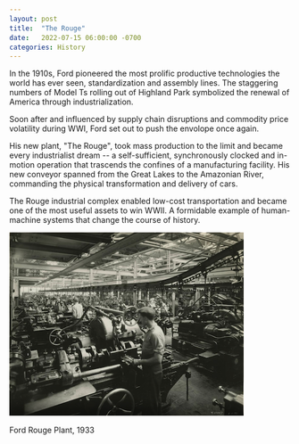 ```yaml
--- 
layout: post
title:  "The Rouge"
date:   2022-07-15 06:00:00 -0700
categories: History
---
```


In the 1910s, Ford pioneered the most prolific productive technologies the world has ever seen, standardization and assembly lines. The staggering numbers of Model Ts rolling out of Highland Park symbolized the renewal of America through industrialization. 

Soon after and influenced by supply chain disruptions and commodity price volatility during WWI, Ford set out to push the envolope once again. 

His new plant, "The Rouge", took mass production to the limit and became every industrialist dream -- a self-sufficient, synchronously clocked and in-motion operation that trascends the confines of a manufacturing facility. His new conveyor spanned from the Great Lakes to the Amazonian River, commanding the physical transformation and delivery of cars.

The Rouge industrial complex enabled low-cost transportation and became one of the most useful assets to win WWII. A formidable example of human-machine systems that change the course of history. 

![Ford Rouge Plant, 1933](/assets/rouge.png)

Ford Rouge Plant, 1933
